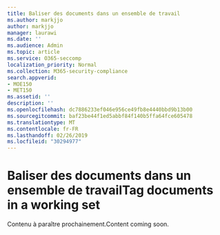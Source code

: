 ```yaml
---
title: Baliser des documents dans un ensemble de travail
ms.author: markjjo
author: markjjo
manager: laurawi
ms.date: ''
ms.audience: Admin
ms.topic: article
ms.service: O365-seccomp
localization_priority: Normal
ms.collection: M365-security-compliance
search.appverid:
- MOE150
- MET150
ms.assetid: ''
description: ''
ms.openlocfilehash: dc7886233ef046e956ce49fb8e4440bbd9b13b00
ms.sourcegitcommit: baf23be44f1ed5abbf84f140b5ffa64fce605478
ms.translationtype: MT
ms.contentlocale: fr-FR
ms.lasthandoff: 02/26/2019
ms.locfileid: "30294977"
---
```

# <a name="tag-documents-in-a-working-set"></a><span data-ttu-id="b46e6-102">Baliser des documents dans un ensemble de travail</span><span class="sxs-lookup"><span data-stu-id="b46e6-102">Tag documents in a working set</span></span>

<span data-ttu-id="b46e6-103">Contenu à paraître prochainement.</span><span class="sxs-lookup"><span data-stu-id="b46e6-103">Content coming soon.</span></span>